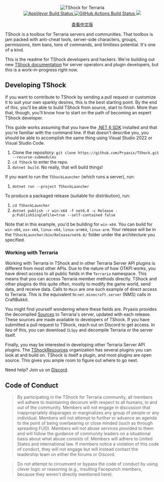 <p align="center">
  <img src="https://tshock.s3.us-west-001.backblazeb2.com/newlogo.png" alt="TShock for Terraria"><br />
  <a href="https://ci.appveyor.com/project/hakusaro/tshock">
    <img src="https://ci.appveyor.com/api/projects/status/chhe61q227lqdlg1?svg=true" alt="AppVeyor Build Status">
  </a>
  <a href="https://github.com/Pryaxis/TShock/actions">
    <img src="https://github.com/Pryaxis/TShock/actions/workflows/build.yml/badge.svg" alt="GitHub Actions Build Status">
  </a>
  <a title="Crowdin" target="_blank" href="https://crowdin.com/project/tshock"><img src="https://badges.crowdin.net/tshock/localized.svg"></a>
  <br/><br/>
  <a href="https://github.com/Pryaxis/TShock/blob/general-devel/README_cn.md">查看中文版</a>
</p>

TShock is a toolbox for Terraria servers and communities. That toolbox is jam packed with anti-cheat tools, server-side characters, groups, permissions, item bans, tons of commands, and limitless potential. It's one of a kind.

This is the readme for TShock developers and hackers. We're building out new [TShock documentation](https://ikebukuro.tshock.co/) for server operators and plugin developers, but this is a work-in-progress right now.

## Developing TShock

If you want to contribute to TShock by sending a pull request or customize it to suit your own sparkly desires, this is the best starting point. By the end of this, you'll be able to build TShock from source, start to finish. More than that, though, you'll know how to start on the path of becoming an expert TShock developer.

This guide works assuming that you have the [.NET 6 SDK](https://dotnet.microsoft.com/en-us/download/dotnet/6.0) installed and that you're familiar with the command line. If that doesn't describe you, you should be able to accomplish the same thing using Visual Studio 2022 or Visual Studio Code.

1. Clone the repository: `git clone https://github.com/Pryaxis/TShock.git --recurse-submodules`
1. `cd TShock` to enter the repo.
1. `dotnet build`. No really, that will build things!

If you want to run the `TShockLauncher` (which runs a server), run:

1. `dotnet run --project TShockLauncher`

To produce a packaged release (suitable for distribution), run:

1. `cd TShockLauncher`
1. `dotnet publish -r win-x64 -f net6.0 -c Release -p:PublishSingleFile=true --self-contained false`

Note that in this example, you'd be building for `win-x64`. You can build for `win-x64`, `osx-x64`, `linux-x64`, `linux-arm64`, `linux-arm`. Your release will be in the `TShockLauncher/bin/Release/net6.0/` folder under the architecture you specified.

### Working with Terraria

Working with Terraria in TShock and in other Terraria Server API plugins is different from most other APIs. Due to the nature of how OTAPI works, you have direct access to all public fields in the `Terraria` namespace. This means that you can access Terraria member methods directly. TShock and other plugins do this quite often, mostly to modify the game world, send data, and receive data. Calls to `Main` are one such example of direct access to Terraria. This is the equivalent to `net.minecraft.server` (NMS) calls in CraftBukkit.

You might find yourself wondering where these fields are. Pryaxis provides the decompiled [Sources](https://github.com/pryaxis/Sources) to Terraria's server, updated with each release. These sources are made available to developers of TShock. If you have submitted a pull request to TShock, reach out on Discord to get access. In lieu of this, you can download `ILSpy` and decompile Terraria or the server itself.

Finally, you may be interested in developing other Terraria Server API plugins. The [TShockResources](https://github.com/TShockResources) organization has several plugins you can look at and build on. TShock is itself a plugin, and most plugins are open source. This gives you ample room to figure out where to go next.

Need help? Join us on [Discord](https://discord.gg/Cav9nYX).

## Code of Conduct

> By participating in the TShock for Terraria community, all members will adhere to maintaining decorum with respect to all humans, in and out of the community. Members will not engage in discussion that inappropriately disparages or marginalizes any group of people or any individual. Members will not attempt to further or advance an agenda to the point of being overbearing or close minded (such as through spreading FUD). Members will not abuse services provided to them and will follow the guidance of community leaders on a situational basis about what abuse consists of. Members will adhere to United States and international law. If members notice a violation of this code of conduct, they will not engage but will instead contact the leadership team on either the forums or Discord.

> Do not attempt to circumvent or bypass the code of conduct by using clever logic or reasoning (e.g., insulting Facepunch members, because they weren't directly mentioned here).
